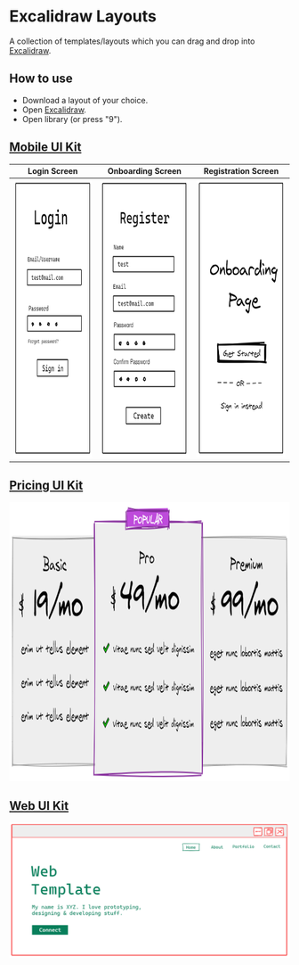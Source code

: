 # Excalidraw Layouts
A collection of templates/layouts which you can drag and drop into [Excalidraw](https://excalidraw.com/).

## How to use 

- Download a layout of your choice.
- Open [Excalidraw](https://excalidraw.com).
- Open library (or press "9").

## [Mobile UI Kit](mobile-kit.excalidrawlib)

| Login Screen | Onboarding Screen | Registration Screen |
| :---: | :---: | :---: |
| <img src="images/login-screen.jpg" height="500"> | <img src="images/reg-screen.jpg" height="500"> | <img src="images/onboarding-screen.jpg" height="500"> |

## [Pricing UI Kit](pricing-component.excalidrawlib)

<img src="images/pricing-component.jpg" height="500">

## [Web UI Kit](web-kit.excalidrawlib)

<img src="images/web-kit.png">

